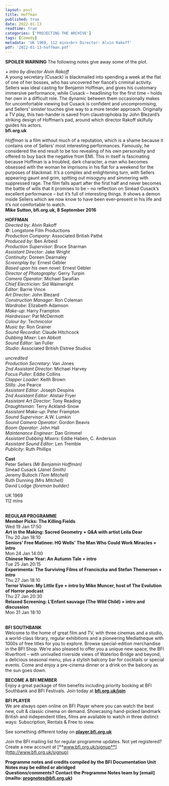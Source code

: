```yaml
---
layout: post
title: Hoffman
published: true
date: 2022-01-13
readtime: true
categories: ['PROJECTING THE ARCHIVE']
tags: [Comedy]
metadata: 'UK 1969, 112 mins<br> Director: Alvin Rakoff'
pdf: '2022-01-13-hoffman.pdf'
---
```


**SPOILER WARNING** The following notes give away some of the plot.

_+ intro by director Alvin Rakoff_<br>
A young secretary (Cusack) is blackmailed into spending a week at the flat of one of her bosses, who has uncovered her fiancé’s criminal activity. Sellers was ideal casting for Benjamin Hoffman, and gives his customary immersive performance, while Cusack – headlining for the first time – holds her own in a difficult role. The dynamic between them occasionally makes for uncomfortable viewing but Cusack is confident and uncompromising, and Sellers’ sinister touches give way to a more tender approach. Originally a TV play, this two-hander is saved from claustrophobia by John Blezard’s striking design of Hoffman’s pad, around which director Rakoff skilfully guides his actors.<br>
**bfi.org.uk**

_Hoffman_ is a film without much of a reputation, which is a shame because it contains one of Sellers’ most interesting performances. Famously, he considered the end result to be too revealing of his own personality and offered to buy back the negative from EMI. This in itself is fascinating because Hoffman is a troubled, dark character, a man who becomes obsessed with the woman he imprisons in his flat for a weekend for the purposes of blackmail. It’s a complex and enlightening turn, with Sellers appearing gaunt and grim, spitting out misogyny and simmering with suppressed rage. The film falls apart after the first half and never becomes the battle of wills that it promises to be – no reflection on Sinéad Cusack’s excellent performance – but it’s full of interesting things. It shows a demon inside Sellers which we now know to have been ever-present in his life and it’s not comfortable to watch.<br>
**Mike Sutton, bfi.org.uk, 8 September 2016**<br>

**HOFFMAN**  
_Directed by_: Alvin Rakoff  
_©_: Longstone Film Productions  
_Production Company_: Associated British Pathé  
_Produced by_: Ben Arbeid  
_Production Supervisor_: Bruce Sharman  
_Assistant Director_: Jake Wright  
_Continuity_: Doreen Dearnaley  
_Screenplay by_: Ernest Gébler  
_Based upon his own novel_: Ernest Gébler  
_Director of Photography_: Gerry Turpin  
_Camera Operator_: Michael Sarafian  
_Chief Electrician_: Sid Wainwright  
_Editor_: Barrie Vince  
_Art Director_: John Blezard  
_Construction Manager_: Ron Coleman  
_Wardrobe_: Elizabeth Adamson  
_Make-up_: Harry Frampton  
_Hairdresser_: Pat McDermott  
_Colour by_: Technicolor  
_Music by_: Ron Grainer  
_Sound Recordist_: Claude Hitchcock  
_Dubbing Mixer_: Len Abbott  
_Sound Editor_: Ian Fuller  
_Studio_: Associated British Elstree Studios  

_uncredited_<br>
_Production Secretary_: Van Jones  
_2nd Assistant Director_: Michael Harvey  
_Focus Puller_: Eddie Collins  
_Clapper Loader_: Keith Brown  
_Stills_: Joe Pearce<br>
_Assistant Editor_: Joseph Despins  
_2nd Assistant Editor_: Alistair Fryer  
_Assistant Art Director_: Tony Reading  
_Draughtsman_: Terry Ackland-Snow  
_Assistant Make-up_: Peter Frampton<br>
_Sound Supervisor_: A.W. Lumkin  
_Sound Camera Operator_: Gordon Beavis  
_Boom Operator_: John Hall  
_Maintenance Engineer_: Dan Grimmel  
_Assistant Dubbing Mixers_: Eddie Haben,  C. Anderson  
_Assistant Sound Editor_: Len Tremble  
_Publicity_: Ruth Phillips<br>

**Cast**<br>
Peter Sellers _(Mr Benjamin Hoffman)_  
Sinéad Cusack _(Janet Smith)_  
Jeremy Bulloch _(Tom Mitchell)_  
Ruth Dunning _(Mrs Mitchell)_  
David Lodge _(foreman builder)_<br>

UK 1969<br>
112 mins<br>
<br>

**REGULAR PROGRAMME**<br>**Member Picks: The Killing Fields**<br>Wed 19 Jan 17:50<br>**Art in the Making: Sacred Geometry + Q&A with artist Leila Dear**<br>Thu 20 Jan 18:10<br>**Seniors’ Free Matinee: HG Wells’ The Man Who Could Work Miracles + intro**<br>Mon 24 Jan 14:00<br>**Chinese New Year: An Autumn Tale + intro**<br>Tue 25 Jan 20:15<br>**Experimenta: The Surviving Films of Franciszka and Stefan Themerson + intro**<br>Thu 27 Jan 18:10<br>**Terror Vision: My Little Eye + intro by Mike Muncer, host of The Evolution of Horror podcast**<br>Thu 27 Jan 20:30<br>**Relaxed Screening: L’Enfant sauvage (The Wild Child) + intro and discussion**<br>Mon 31 Jan 18:10<br>
<br>

**BFI SOUTHBANK**  
Welcome to the home of great film and TV, with three cinemas and a studio, a world-class library, regular exhibitions and a pioneering Mediatheque with 1000s of free titles for you to explore. Browse special-edition merchandise in the BFI Shop. We’re also pleased to offer you a unique new space, the BFI Riverfront – with unrivalled riverside views of Waterloo Bridge and beyond, a delicious seasonal menu, plus a stylish balcony bar for cocktails or special events. Come and enjoy a pre-cinema dinner or a drink on the balcony as the sun goes down.  

**BECOME A BFI MEMBER**  
Enjoy a great package of film benefits including priority booking at BFI Southbank and BFI Festivals. Join today at [**bfi.org.uk/join**](http://www.bfi.org.uk/join)  

**BFI PLAYER**  
 We are always open online on BFI Player where you can watch the best new, cult &amp; classic cinema on demand. Showcasing hand-picked landmark British and independent titles, films are available to watch in three distinct ways: Subscription, Rentals &amp; Free to view.  

See something different today on [**player.bfi.org.uk**](https://player.bfi.org.uk)  

Join the BFI mailing list for regular programme updates. Not yet registered? Create a new account at [**www.bfi.org.uk/signup**](http://www.bfi.org.uk/signup)

**Programme notes and credits compiled by the BFI Documentation Unit  
Notes may be edited or abridged  
Questions/comments? Contact the Programme Notes team by [email](mailto: prognotes@bfi.org.uk)**
<!--stackedit_data:
eyJoaXN0b3J5IjpbLTM4MzA5OTgzNV19
-->